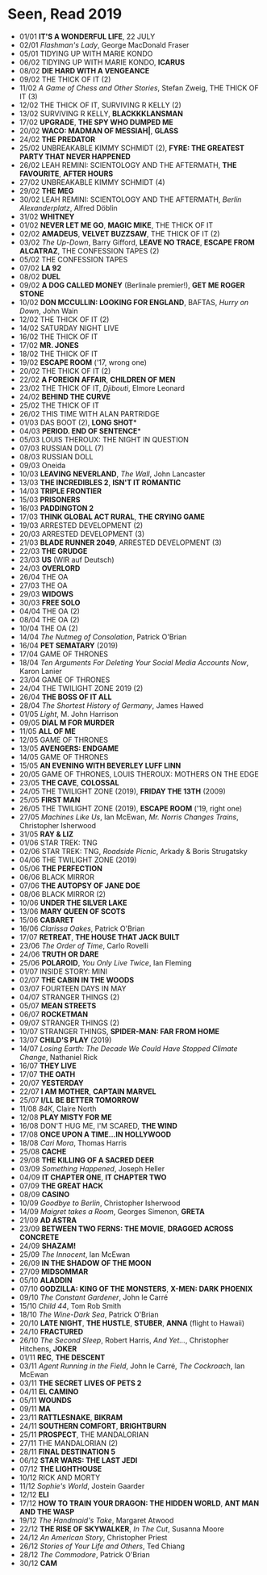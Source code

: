 # Seen, Read 2019

* 01/01 **IT'S A WONDERFUL LIFE**, 22 JULY
* 02/01 _Flashman's Lady_, George MacDonald Fraser
* 05/01 TIDYING UP WITH MARIE KONDO
* 06/02 TIDYING UP WITH MARIE KONDO, **ICARUS**
* 08/02 **DIE HARD WITH A VENGEANCE**
* 09/02 THE THICK OF IT (2)
* 11/02 _A Game of Chess and Other Stories_, Stefan Zweig, THE THICK OF IT (3)
* 12/02 THE THICK OF IT, SURVIVING R KELLY (2)
* 13/02 SURVIVING R KELLY, **BLACKKKLANSMAN**
* 17/02 **UPGRADE**, **THE SPY WHO DUMPED ME**
* 20/02 **WACO: MADMAN OF MESSIAH|**, **GLASS**
* 24/02 **THE PREDATOR**
* 25/02 UNBREAKABLE KIMMY SCHMIDT (2), **FYRE: THE GREATEST PARTY THAT NEVER HAPPENED**
* 26/02 LEAH REMINI: SCIENTOLOGY AND THE AFTERMATH, **THE FAVOURITE**, **AFTER HOURS**
* 27/02 UNBREAKABLE KIMMY SCHMIDT (4)
* 29/02 **THE MEG**
* 30/02 LEAH REMINI: SCIENTOLOGY AND THE AFTERMATH, _Berlin Alexanderplatz_, Alfred Döblin
* 31/02 **WHITNEY**
* 01/02 **NEVER LET ME GO**, **MAGIC MIKE**, THE THICK OF IT
* 02/02 **AMADEUS**, **VELVET BUZZSAW**, THE THICK OF IT (2)
* 03/02 _The Up-Down_, Barry Gifford, **LEAVE NO TRACE**, **ESCAPE FROM ALCATRAZ**, THE CONFESSION TAPES (2)
* 05/02 THE CONFESSION TAPES
* 07/02 **LA 92**
* 08/02 **DUEL**
* 09/02 **A DOG CALLED MONEY** (Berlinale premier!), **GET ME ROGER STONE**
* 10/02 **DON MCCULLIN: LOOKING FOR ENGLAND**, BAFTAS, _Hurry on Down_, John Wain
* 12/02 THE THICK OF IT (2)
* 14/02 SATURDAY NIGHT LIVE
* 16/02 THE THICK OF IT
* 17/02 **MR. JONES**
* 18/02 THE THICK OF IT
* 19/02 **ESCAPE ROOM** ('17, wrong one)
* 20/02 THE THICK OF IT (2)
* 22/02 **A FOREIGN AFFAIR**, **CHILDREN OF MEN**
* 23/02 THE THICK OF IT, _Djibouti_, Elmore Leonard
* 24/02 **BEHIND THE CURVE**
* 25/02 THE THICK OF IT
* 26/02 THIS TIME WITH ALAN PARTRIDGE
* 01/03 DAS BOOT (2), **LONG SHOT***
* 04/03 **PERIOD. END OF SENTENCE***
* 05/03 LOUIS THEROUX: THE NIGHT IN QUESTION
* 07/03 RUSSIAN DOLL (7)
* 08/03 RUSSIAN DOLL
* 09/03 Oneida
* 10/03 **LEAVING NEVERLAND**, _The Wall_, John Lancaster
* 13/03 **THE INCREDIBLES 2**, **ISN'T IT ROMANTIC**
* 14/03 **TRIPLE FRONTIER**
* 15/03 **PRISONERS**
* 16/03 **PADDINGTON 2**
* 17/03 **THINK GLOBAL ACT RURAL**, **THE CRYING GAME**
* 19/03 ARRESTED DEVELOPMENT (2)
* 20/03 ARRESTED DEVELOPMENT (3)
* 21/03 **BLADE RUNNER 2049**, ARRESTED DEVELOPMENT (3)
* 22/03 **THE GRUDGE**
* 23/03 **US** (WIR auf Deutsch)
* 24/03 **OVERLORD**
* 26/04 THE OA
* 27/03 THE OA
* 29/03 **WIDOWS**
* 30/03 **FREE SOLO**
* 04/04 THE OA (2)
* 08/04 THE OA (2)
* 10/04 THE OA (2)
* 14/04 _The Nutmeg of Consolation_, Patrick O'Brian
* 16/04 **PET SEMATARY** (2019)
* 17/04 GAME OF THRONES
* 18/04 _Ten Arguments For Deleting Your Social Media Accounts Now_, Karon Lanier
* 23/04 GAME OF THRONES
* 24/04 THE TWILIGHT ZONE 2019 (2)
* 26/04 **THE BOSS OF IT ALL**
* 28/04 _The Shortest History of Germany_, James Hawed
* 01/05 _Light_, M. John Harrison
* 09/05 **DIAL M FOR MURDER**
* 11/05 **ALL OF ME**
* 12/05 GAME OF THRONES
* 13/05 **AVENGERS: ENDGAME**
* 14/05 GAME OF THRONES
* 15/05 **AN EVENING WITH BEVERLEY LUFF LINN**
* 20/05 GAME OF THRONES, LOUIS THEROUX: MOTHERS ON THE EDGE
* 23/05 **THE CAVE**, **COLOSSAL**
* 24/05 THE TWILIGHT ZONE (2019), **FRIDAY THE 13TH** (2009)
* 25/05 **FIRST MAN**
* 26/05 THE TWILIGHT ZONE (2019), **ESCAPE ROOM** ('19, right one)
* 27/05 _Machines Like Us_, Ian McEwan, _Mr. Norris Changes Trains_, Christopher Isherwood
* 31/05 **RAY & LIZ**
* 01/06 STAR TREK: TNG
* 02/06 STAR TREK: TNG, _Roadside Picnic_, Arkady & Boris Strugatsky
* 04/06 THE TWILIGHT ZONE (2019)
* 05/06 **THE PERFECTION**
* 06/06 BLACK MIRROR
* 07/06 **THE AUTOPSY OF JANE DOE**
* 08/06 BLACK MIRROR (2)
* 10/06 **UNDER THE SILVER LAKE**
* 13/06 **MARY QUEEN OF SCOTS**
* 15/06 **CABARET**
* 16/06 _Clarissa Oakes_, Patrick O'Brian
* 17/07 **RETREAT**, **THE HOUSE THAT JACK BUILT**
* 23/06 _The Order of Time_, Carlo Rovelli
* 24/06 **TRUTH OR DARE**
* 25/06 **POLAROID**, _You Only Live Twice_, Ian Fleming
* 01/07 INSIDE STORY: MINI
* 02/07 **THE CABIN IN THE WOODS**
* 03/07 FOURTEEN DAYS IN MAY
* 04/07 STRANGER THINGS (2)
* 05/07 **MEAN STREETS**
* 06/07 **ROCKETMAN**
* 09/07 STRANGER THINGS (2)
* 10/07 STRANGER THINGS, **SPIDER-MAN: FAR FROM HOME**
* 13/07 **CHILD'S PLAY** (2019)
* 14/07 _Losing Earth: The Decade We Could Have Stopped Climate Change_, Nathaniel Rick
* 16/07 **THEY LIVE**
* 17/07 **THE OATH**
* 20/07 **YESTERDAY**
* 22/07 **I AM MOTHER**, **CAPTAIN MARVEL**
* 25/07 **I/LL BE BETTER TOMORROW**
* 11/08 _84K_, Claire North
* 12/08 **PLAY MISTY FOR ME**
* 16/08 DON'T HUG ME, I'M SCARED, **THE WIND**
* 17/08 **ONCE UPON A TIME...IN HOLLYWOOD**
* 18/08 _Cari Mora_, Thomas Harris
* 25/08 **CACHE**
* 29/08 **THE KILLING OF A SACRED DEER**
* 03/09 _Something Happened_, Joseph Heller
* 04/09 **IT CHAPTER ONE**, **IT CHAPTER TWO**
* 07/09 **THE GREAT HACK**
* 08/09 **CASINO**
* 10/09 _Goodbye to Berlin_, Christopher Isherwood
* 14/09 _Maigret takes a Room_, Georges Simenon, **GRETA**
* 21/09 **AD ASTRA**
* 23/09 **BETWEEN TWO FERNS: THE MOVIE**, **DRAGGED ACROSS CONCRETE**
* 24/09 **SHAZAM!**
* 25/09 _The Innocent_, Ian McEwan
* 26/09 **IN THE SHADOW OF THE MOON**
* 27/09 **MIDSOMMAR**
* 05/10 **ALADDIN**
* 07/10 **GODZILLA: KING OF THE MONSTERS**, **X-MEN: DARK PHOENIX**
* 09/10 _The Constant Gardener_, John le Carré
* 15/10 _Child 44_, Tom Rob Smith
* 18/10 _The Wine-Dark Sea_, Patrick O'Brian
* 20/10 **LATE NIGHT**, **THE HUSTLE**, **STUBER**, **ANNA** (flight to Hawaii)
* 24/10 **FRACTURED**
* 26/10 _The Second Sleep_, Robert Harris, _And Yet..._, Christopher Hitchens, **JOKER**
* 01/11 **REC**, **THE DESCENT**
* 03/11 _Agent Running in the Field_, John le Carré, _The Cockroach_, Ian McEwan
* 03/11 **THE SECRET LIVES OF PETS 2**
* 04/11 **EL CAMINO**
* 05/11 **WOUNDS**
* 09/11 **MA**
* 23/11 **RATTLESNAKE**, **BIKRAM**
* 24/11 **SOUTHERN COMFORT**, **BRIGHTBURN**
* 25/11 **PROSPECT**, THE MANDALORIAN
* 27/11 THE MANDALORIAN (2)
* 28/11 **FINAL DESTINATION 5**
* 06/12 **STAR WARS: THE LAST JEDI**
* 07/12 **THE LIGHTHOUSE**
* 10/12 RICK AND MORTY
* 11/12 _Sophie's World_, Jostein Gaarder
* 12/12 **ELI**
* 17/12 **HOW TO TRAIN YOUR DRAGON: THE HIDDEN WORLD**, **ANT MAN AND THE WASP**
* 19/12 _The Handmaid's Take_, Margaret Atwood
* 22/12 **THE RISE OF SKYWALKER**, _In The Cut_, Susanna Moore
* 24/12 _An American Story_, Christopher Priest
* 26/12 _Stories of Your Life and Others_, Ted Chiang
* 28/12 _The Commodore_, Patrick O'Brian
* 30/12 **﻿CAM**
